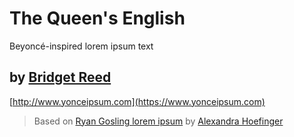 # The Queen's English

Beyoncé-inspired lorem ipsum text

## by [Bridget Reed](https://github.com/bridgetcreed)

[http://www.yonceipsum.com](https://www.yonceipsum.com)
> Based on [Ryan Gosling lorem ipsum](http://www.rygo-ipsum.com) by [Alexandra Hoefinger](https://github.com/ahoef/rygo-ipsum)